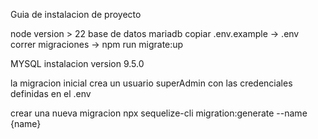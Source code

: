 Guia de instalacion de proyecto

node version  > 22
base de datos mariadb
copiar .env.example -> .env
correr migraciones -> npm run migrate:up

MYSQL instalacion version 9.5.0

la migracion inicial crea un usuario superAdmin con las credenciales definidas en el .env

crear una nueva migracion
    npx sequelize-cli migration:generate --name {name}

